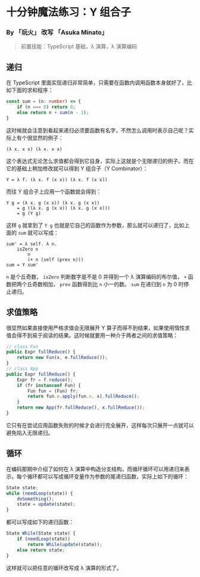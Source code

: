 # 十分钟魔法练习：Y 组合子

### By 「玩火」 改写 「Asuka Minato」

> 前置技能：TypeScript 基础，λ 演算，λ 演算编码

## 递归

在 TypeScript 里面实现递归非常简单，只需要在函数内调用函数本身就好了，比如下面的求和程序：

```ts
const sum = (n: number) => {
    if (n === 0) return 0;
    else return n + sum(n - 1);
}
```

这时候就会注意到看起来递归必须要函数有名字，不然怎么调用时表示自己呢？实际上有个很显然的例子：

```
(λ x. x x) (λ x. x x)
```

这个表达式无论怎么求值都会得到它自身，实际上这就是个无限递归的例子。而在它的基础上稍加修改就可以得到 Y 组合子（Y Combinator）：

```
Y = λ f. (λ x. f (x x)) (λ x. f (x x))
```

而往 Y 组合子上应用一个函数就会得到：

```
Y g = (λ x. g (x x)) (λ x. g (x x))
    = g ((λ x. g (x x)) (λ x. g (x x)))
    = g (Y g)
```

这样 `g` 就拿到了 `Y g` 也就是它自己的函数作为参数，那么就可以递归了，比如上面的 `sum` 就可以写成：

```
sum' = λ self. λ n.
	isZero n
		n
		(+ n (self (prev n)))
sum = Y sum'
```

`n` 是个丘奇数， `isZero` 判断数字是不是 0 并得到一个 λ 演算编码的布尔值， `+` 函数把两个丘奇数相加， `prev` 函数得到比 `n` 小一的数。 `sum` 在递归到 `n` 为 0 时停止递归。

## 求值策略

很显然如果直接使用严格求值会无限展开 Y 算子而得不到结果，如果使用惰性求值会得不到易于阅读的结果。这时候就要用一种介于两者之间的求值策略：

```ts
// class Fun
public Expr fullReduce() {
    return new Fun(x, e.fullReduce());
}
// class App
public Expr fullReduce() {
    Expr fr = f.reduce();
    if (fr instanceof Fun) {
        Fun fun = (Fun) fr;
        return fun.e.apply(fun.x, x).fullReduce();
    }
    return new App(fr.fullReduce(), x.fullReduce());
}
```

它只有在尝试应用函数失败的时候才会进行完全展开，这样每次只展开一点就可以避免陷入无限递归。

## 循环

在编码那期中介绍了如何在 λ 演算中构造分支结构，而循环循环可以用递归来表示，每个循环都可以写成循环变量作为参数的尾递归函数，实际上如下的循环：

```ts
State state;
while (needLoop(state)) {
    doSomething();
    state = update(state);
}
```

都可以写成如下的递归函数：

```ts
State While(State state) {
    if (needLoop(state)) 
        return While(update(state));
    else return state;
}
```

这样就可以把任意的循环改写成 λ 演算的形式了。

